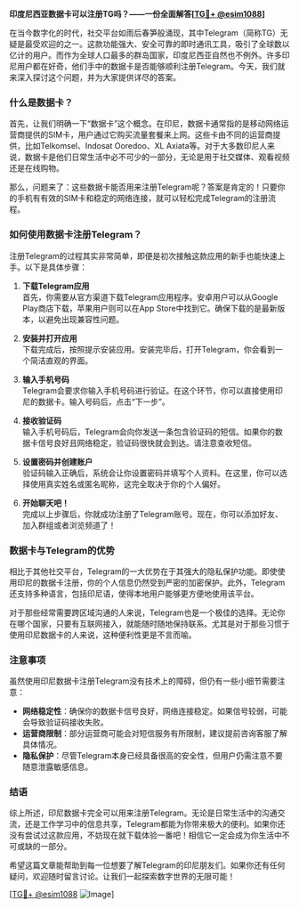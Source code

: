 **印度尼西亚数据卡可以注册TG吗？——一份全面解答[[TG💪+ @esim1088](https://t.me/s/esim1088)]**

在当今数字化的时代，社交平台如雨后春笋般涌现，其中Telegram（简称TG）无疑是最受欢迎的之一。这款功能强大、安全可靠的即时通讯工具，吸引了全球数以亿计的用户。而作为全球人口最多的群岛国家，印度尼西亚自然也不例外。许多印尼用户都在好奇，他们手中的数据卡是否能够顺利注册Telegram。今天，我们就来深入探讨这个问题，并为大家提供详尽的答案。

### 什么是数据卡？

首先，让我们明确一下“数据卡”这个概念。在印尼，数据卡通常指的是移动网络运营商提供的SIM卡，用户通过它购买流量套餐来上网。这些卡由不同的运营商提供，比如Telkomsel、Indosat Ooredoo、XL Axiata等。对于大多数印尼人来说，数据卡是他们日常生活中必不可少的一部分，无论是用于社交媒体、观看视频还是在线购物。

那么，问题来了：这些数据卡能否用来注册Telegram呢？答案是肯定的！只要你的手机有有效的SIM卡和稳定的网络连接，就可以轻松完成Telegram的注册流程。

### 如何使用数据卡注册Telegram？

注册Telegram的过程其实非常简单，即便是初次接触这款应用的新手也能快速上手。以下是具体步骤：

1. **下载Telegram应用**  
   首先，你需要从官方渠道下载Telegram应用程序。安卓用户可以从Google Play商店下载，苹果用户则可以在App Store中找到它。确保下载的是最新版本，以避免出现兼容性问题。

2. **安装并打开应用**  
   下载完成后，按照提示安装应用。安装完毕后，打开Telegram，你会看到一个简洁直观的界面。

3. **输入手机号码**  
   Telegram会要求你输入手机号码进行验证。在这个环节，你可以直接使用印尼的数据卡。输入号码后，点击“下一步”。

4. **接收验证码**  
   输入手机号码后，Telegram会向你发送一条包含验证码的短信。如果你的数据卡信号良好且网络稳定，验证码很快就会到达。请注意查收短信。

5. **设置密码并创建账户**  
   验证码输入正确后，系统会让你设置密码并填写个人资料。在这里，你可以选择使用真实姓名或匿名昵称，这完全取决于你的个人偏好。

6. **开始聊天吧！**  
   完成以上步骤后，你就成功注册了Telegram账号。现在，你可以添加好友、加入群组或者浏览频道了！

### 数据卡与Telegram的优势

相比于其他社交平台，Telegram的一大优势在于其强大的隐私保护功能。即使使用印尼的数据卡注册，你的个人信息仍然受到严密的加密保护。此外，Telegram还支持多种语言，包括印尼语，使得本地用户能够更方便地使用该平台。

对于那些经常需要跨区域沟通的人来说，Telegram也是一个极佳的选择。无论你在哪个国家，只要有互联网接入，就能随时随地保持联系。尤其是对于那些习惯于使用印尼数据卡的人来说，这种便利性更是不言而喻。

### 注意事项

虽然使用印尼数据卡注册Telegram没有技术上的障碍，但仍有一些小细节需要注意：

- **网络稳定性**：确保你的数据卡信号良好，网络连接稳定。如果信号较弱，可能会导致验证码接收失败。
- **运营商限制**：部分运营商可能会对短信服务有所限制，建议提前咨询客服了解具体情况。
- **隐私保护**：尽管Telegram本身已经具备很高的安全性，但用户仍需注意不要随意泄露敏感信息。

### 结语

综上所述，印尼数据卡完全可以用来注册Telegram。无论是日常生活中的沟通交流，还是工作学习中的信息共享，Telegram都能为你带来极大的便利。如果你还没有尝试过这款应用，不妨现在就下载体验一番吧！相信它一定会成为你生活中不可或缺的一部分。

希望这篇文章能帮助到每一位想要了解Telegram的印尼朋友们。如果你还有任何疑问，欢迎随时留言讨论。让我们一起探索数字世界的无限可能！

[[TG💪+ @esim1088](https://t.me/s/esim1088) ![Image](https://i.postimg.cc/4NQfJmqS/Snipaste-2025-05-13-00-14-12.png)]